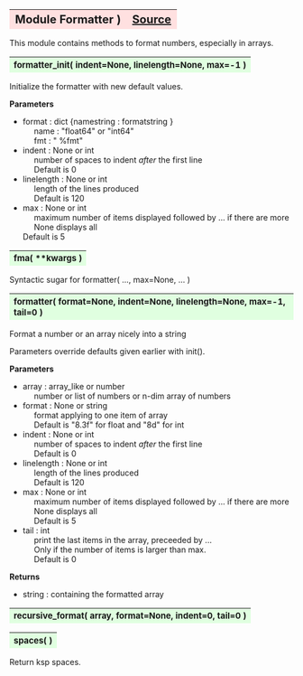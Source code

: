 ---
---
<br><br>

<a name="Formatter"></a>
<table><thead style="background-color:#FFE0E0; width:100%; font-size:20px"><tr><th style="text-align:left">
<strong>Module Formatter</strong>  )</th><th style="text-align:right"><a href=https://github.com/dokester/BayesicFitting/blob/master/BayesicFitting/source/Formatter.py target=_blank>Source</a></th></tr></thead></table>
<p>

This module contains methods to format numbers, especially in arrays.


<a name="formatter_init"></a>
<table><thead style="background-color:#E0FFE0; width:100%; font-size:15px"><tr><th style="text-align:left">
<strong>formatter_init(</strong> indent=None, linelength=None, max=-1 )
</th></tr></thead></table>
<p>

Initialize the formatter with new default values.

<b>Parameters</b>

* format  :  dict {namestring : formatstring }<br>
&nbsp;&nbsp;&nbsp;&nbsp; name : "float64" or "int64"<br>
&nbsp;&nbsp;&nbsp;&nbsp; fmt  : " %fmt"<br>
* indent  :  None or int<br>
&nbsp;&nbsp;&nbsp;&nbsp; number of spaces to indent *after* the first line<br>
&nbsp;&nbsp;&nbsp;&nbsp; Default is 0<br>
* linelength  :  None or int<br>
&nbsp;&nbsp;&nbsp;&nbsp; length of the lines produced<br>
&nbsp;&nbsp;&nbsp;&nbsp; Default is 120<br>
* max  :  None or int<br>
&nbsp;&nbsp;&nbsp;&nbsp; maximum number of items displayed followed by ... if there are more<br>
&nbsp;&nbsp;&nbsp;&nbsp; None displays all<br>
    Default is 5

<a name="fma"></a>
<table><thead style="background-color:#E0FFE0; width:100%; font-size:15px"><tr><th style="text-align:left">
<strong>fma(</strong> **kwargs ) 
</th></tr></thead></table>
<p>

Syntactic sugar for
    formatter( ..., max=None, ... )

<a name="formatter"></a>
<table><thead style="background-color:#E0FFE0; width:100%; font-size:15px"><tr><th style="text-align:left">
<strong>formatter(</strong> format=None, indent=None, linelength=None, max=-1, tail=0 ) 
</th></tr></thead></table>
<p>

Format a number or an array nicely into a string

Parameters override defaults given earlier with init().

<b>Parameters</b>

* array  :  array_like or number<br>
&nbsp;&nbsp;&nbsp;&nbsp; number or list of numbers or n-dim array of numbers<br>
* format  :  None or string<br>
&nbsp;&nbsp;&nbsp;&nbsp; format applying to one item of array<br>
&nbsp;&nbsp;&nbsp;&nbsp; Default is "8.3f" for float and "8d" for int<br>
* indent  :  None or int<br>
&nbsp;&nbsp;&nbsp;&nbsp; number of spaces to indent *after* the first line<br>
&nbsp;&nbsp;&nbsp;&nbsp; Default is 0<br>
* linelength  :  None or int<br>
&nbsp;&nbsp;&nbsp;&nbsp; length of the lines produced<br>
&nbsp;&nbsp;&nbsp;&nbsp; Default is 120<br>
* max  :  None or int<br>
&nbsp;&nbsp;&nbsp;&nbsp; maximum number of items displayed followed by ... if there are more<br>
&nbsp;&nbsp;&nbsp;&nbsp; None displays all<br>
&nbsp;&nbsp;&nbsp;&nbsp; Default is 5<br>
* tail  :  int<br>
&nbsp;&nbsp;&nbsp;&nbsp; print the last items in the array, preceeded by ...<br>
&nbsp;&nbsp;&nbsp;&nbsp; Only if the number of items is larger than max.<br>
&nbsp;&nbsp;&nbsp;&nbsp; Default is 0<br>

<b>Returns</b>

* string  :  containing the formatted array<br>


<a name="recursive_format"></a>
<table><thead style="background-color:#E0FFE0; width:100%; font-size:15px"><tr><th style="text-align:left">
<strong>recursive_format(</strong> array, format=None, indent=0, tail=0 ) 
</th></tr></thead></table>
<p>
<a name="spaces"></a>
<table><thead style="background-color:#E0FFE0; width:100%; font-size:15px"><tr><th style="text-align:left">
<strong>spaces(</strong> ) 
</th></tr></thead></table>
<p>

Return ksp spaces.

